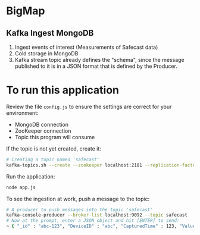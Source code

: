 # BigMap

## Kafka Ingest MongoDB

1. Ingest events of interest (Measurements of Safecast data)
1. Cold storage in MongoDB
1. Kafka stream topic already defines the "schema", since the message published to it is in a JSON format  that is defined by the Producer.


To run this application
============
Review the file `config.js` to ensure the settings are correct for your environment:

 - MongoDB connection 
 - ZooKeeper connection
 - Topic this program will consume

If the topic is not yet created, create it:
```bash
# Creating a topic named 'safecast'
kafka-topics.sh --create --zookeeper localhost:2181 --replication-factor 1 --partitions 1 --topic safecast
```

Run the application:

```bash
node app.js
```

To see the ingestion at work, push a message to the topic:
```bash
# A producer to push messages into the topic 'safecast'
kafka-console-producer --broker-list localhost:9092 --topic safecast
# Now at the prompt, enter a JSON object and hit [ENTER] to send:
> { "_id" : "abc-123", "DeviceID" : "abc", "CapturedTime" : 123, "Value" : 2, "Unit" : "rad" }

```